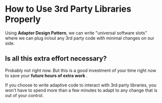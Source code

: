 # How to Use 3rd Party Libraries Properly

Using **Adapter Design Pattern**, we can write "universal software slots" where we can plug in/out any 3rd party code with minimal changes on our side. 

## Is all this extra effort necessary?

Probably not right now. But this is a good investment of your time right now to save your **future hours of extra work** .

If you choose to write adaptive code to interact with 3rd party libraries, you won't have to spend more than a few minutes to adapt to any change that is out of your control.
